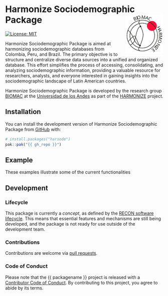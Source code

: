 
<!-- README.md is generated from README.Rmd. Please edit that file. -->
<!-- The code to render this README is stored in .github/workflows/render-readme.yaml -->
<!-- Variables marked with double curly braces will be transformed beforehand: -->
<!-- `packagename` is extracted from the DESCRIPTION file -->
<!-- `gh_repo` is extracted via a special environment variable in GitHub Actions -->

# Harmonize Sociodemographic Package <img src="man/figures/logo.svg" align="right" width="120" />

<!-- badges: start -->

[![License: MIT](https://img.shields.io/badge/License-MIT-yellow.svg)](https://opensource.org/license/mit/)
<!-- badges: end -->

Harmonize Sociodemographic Package is aimed at harmonizing sociodemographic databases from Colombia, Peru, and Brazil. The primary objective is to structure and centralize diverse data sources into a unified and organized database. This effort simplifies the process of accessing, consolidating, and analyzing sociodemographic information, providing a valuable resource for researchers, analysts, and everyone interested in gaining insights into the sociodemographic landscape of Latin American countries.

<!-- This sentence is optional and can be removed -->

Harmonize Sociodemographic Package is developed by the research group [BIOMAC](https://ingbiomedica.uniandes.edu.co/es/investigacion/lineas-investigacion/biologia-matematica-computacional#) at the
[Universidad de los Andes](https://uniandes.edu.co/) as part of the [HARMONIZE](https://www.iai.int/es/news/detail/HARMONIZE-a-new-IAI-partnership) project.

## Installation

You can install the development version of Harmonize Sociodemographic Package from
[GitHub](https://github.com/) with:

``` r
# install.packages("harsode")
pak::pak("{{ gh_repo }}")
```

## Example

These examples illustrate some of the current functionalities

## Development

### Lifecycle

This package is currently a *concept*, as defined by the [RECON software
lifecycle](https://www.reconverse.org/lifecycle.html). This means that
essential features and mechanisms are still being developed, and the
package is not ready for use outside of the development team.

### Contributions

Contributions are welcome via [pull
requests](https://github.com/%7B%7B%20gh_repo%20%7D%7D/pulls).

### Code of Conduct

Please note that the {{ packagename }} project is released with a
[Contributor Code of
Conduct](https://github.com/epiverse-trace/.github/blob/main/CODE_OF_CONDUCT.md).
By contributing to this project, you agree to abide by its terms.
